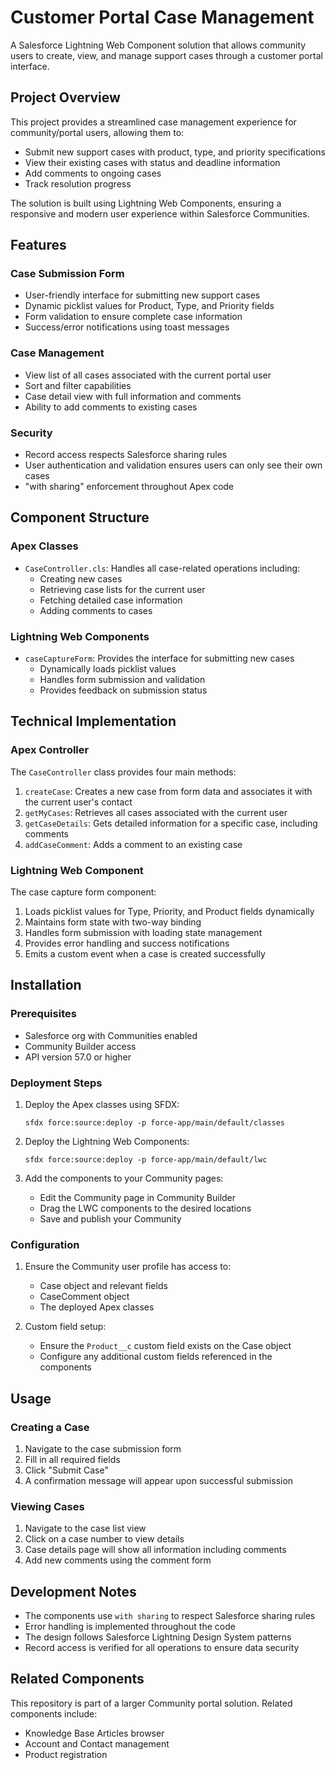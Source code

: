 # Customer Portal Case Management

A Salesforce Lightning Web Component solution that allows community users to create, view, and manage support cases through a customer portal interface.

## Project Overview

This project provides a streamlined case management experience for community/portal users, allowing them to:

- Submit new support cases with product, type, and priority specifications
- View their existing cases with status and deadline information
- Add comments to ongoing cases 
- Track resolution progress

The solution is built using Lightning Web Components, ensuring a responsive and modern user experience within Salesforce Communities.

## Features

### Case Submission Form
- User-friendly interface for submitting new support cases
- Dynamic picklist values for Product, Type, and Priority fields
- Form validation to ensure complete case information
- Success/error notifications using toast messages

### Case Management
- View list of all cases associated with the current portal user
- Sort and filter capabilities
- Case detail view with full information and comments
- Ability to add comments to existing cases

### Security
- Record access respects Salesforce sharing rules
- User authentication and validation ensures users can only see their own cases
- "with sharing" enforcement throughout Apex code

## Component Structure

### Apex Classes
- `CaseController.cls`: Handles all case-related operations including:
  - Creating new cases
  - Retrieving case lists for the current user
  - Fetching detailed case information
  - Adding comments to cases

### Lightning Web Components
- `caseCaptureForm`: Provides the interface for submitting new cases
  - Dynamically loads picklist values
  - Handles form submission and validation
  - Provides feedback on submission status

## Technical Implementation

### Apex Controller

The `CaseController` class provides four main methods:
1. `createCase`: Creates a new case from form data and associates it with the current user's contact
2. `getMyCases`: Retrieves all cases associated with the current user
3. `getCaseDetails`: Gets detailed information for a specific case, including comments
4. `addCaseComment`: Adds a comment to an existing case

### Lightning Web Component

The case capture form component:
1. Loads picklist values for Type, Priority, and Product fields dynamically
2. Maintains form state with two-way binding
3. Handles form submission with loading state management
4. Provides error handling and success notifications
5. Emits a custom event when a case is created successfully

## Installation

### Prerequisites
- Salesforce org with Communities enabled
- Community Builder access
- API version 57.0 or higher

### Deployment Steps

1. Deploy the Apex classes using SFDX:
   ```
   sfdx force:source:deploy -p force-app/main/default/classes
   ```

2. Deploy the Lightning Web Components:
   ```
   sfdx force:source:deploy -p force-app/main/default/lwc
   ```

3. Add the components to your Community pages:
   - Edit the Community page in Community Builder
   - Drag the LWC components to the desired locations
   - Save and publish your Community

### Configuration

1. Ensure the Community user profile has access to:
   - Case object and relevant fields
   - CaseComment object
   - The deployed Apex classes

2. Custom field setup:
   - Ensure the `Product__c` custom field exists on the Case object
   - Configure any additional custom fields referenced in the components

## Usage

### Creating a Case
1. Navigate to the case submission form
2. Fill in all required fields
3. Click "Submit Case"
4. A confirmation message will appear upon successful submission

### Viewing Cases
1. Navigate to the case list view
2. Click on a case number to view details
3. Case details page will show all information including comments
4. Add new comments using the comment form

## Development Notes

- The components use `with sharing` to respect Salesforce sharing rules
- Error handling is implemented throughout the code
- The design follows Salesforce Lightning Design System patterns
- Record access is verified for all operations to ensure data security

## Related Components

This repository is part of a larger Community portal solution. Related components include:
- Knowledge Base Articles browser
- Account and Contact management
- Product registration
